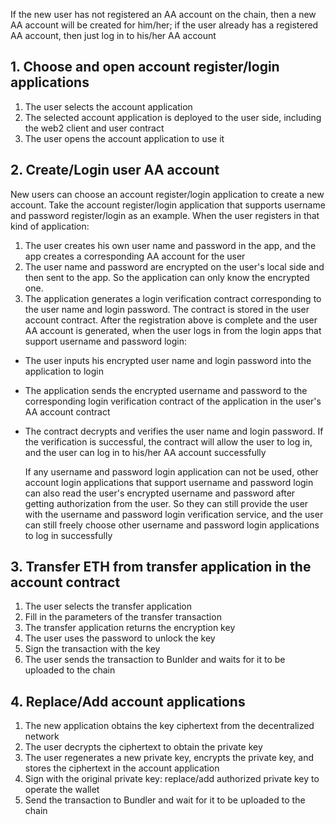 If the new user has not registered an AA account on the chain, then a new AA account will be created for him/her; if the user already has a registered AA account, then just log in to his/her AA account
## 1. Choose and open account register/login applications

1. The user selects the account application
2. The selected account application is deployed to the user side, including the web2 client and user contract
3. The user opens the account application to use it

## 2. Create/Login user AA account
New users can choose an account register/login application to create a new account. Take the account register/login application that supports username and password register/login as an example. When the user registers in that kind of application:

1. The user creates his own user name and password in the app, and the app creates a corresponding AA account for the user
2. The user name and password are encrypted on the user's local side and then sent to the app. So the application can only know the encrypted one.
3. The application generates a login verification contract corresponding to the user name and login password. The contract is stored in the user account contract.
   After the registration above is complete and the user AA account is generated, when the user logs in from the login apps that support username and password login:
- The user inputs his encrypted user name and login password into the application to login

- The application sends the encrypted username and password to the corresponding login verification contract of the application in the user's AA account contract

- The contract decrypts and verifies the user name and login password. If the verification is successful, the contract will allow the user to log in, and the user can log in to his/her AA account successfully

    If any username and password login application can not be used, other account login applications that support username and password login can also read the user's encrypted username and password after getting authorization from the user. So they can still provide the user with the username and password login verification service, and the user can still freely choose other username and password login applications to log in successfully

## 3. Transfer ETH from transfer application in the account contract

1. The user selects the transfer application
2. Fill in the parameters of the transfer transaction
3. The transfer application returns the encryption key
4. The user uses the password to unlock the key
5. Sign the transaction with the key
6. The user sends the transaction to Bunlder and waits for it to be uploaded to the chain

## 4. Replace/Add account applications

1. The new application obtains the key ciphertext from the decentralized network
2. The user decrypts the ciphertext to obtain the private key
3. The user regenerates a new private key, encrypts the private key, and stores the ciphertext in the account application
4. Sign with the original private key: replace/add authorized private key to operate the wallet
5. Send the transaction to Bundler and wait for it to be uploaded to the chain
